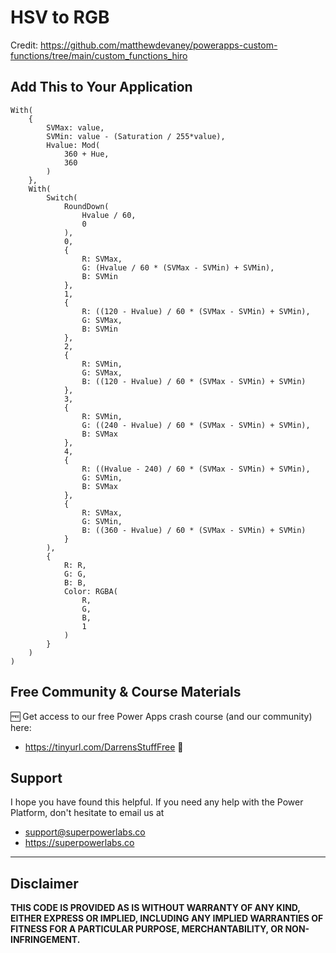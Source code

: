 # HSV to RGB

Credit: https://github.com/matthewdevaney/powerapps-custom-functions/tree/main/custom_functions_hiro

## Add This to Your Application

```PowerFx
With(
    {
        SVMax: value,
        SVMin: value - (Saturation / 255*value),
        Hvalue: Mod(
            360 + Hue,
            360
        )
    },
    With(
        Switch(
            RoundDown(
                Hvalue / 60,
                0
            ),
            0,
            {
                R: SVMax,
                G: (Hvalue / 60 * (SVMax - SVMin) + SVMin),
                B: SVMin
            },
            1,
            {
                R: ((120 - Hvalue) / 60 * (SVMax - SVMin) + SVMin),
                G: SVMax,
                B: SVMin
            },
            2,
            {
                R: SVMin,
                G: SVMax,
                B: ((120 - Hvalue) / 60 * (SVMax - SVMin) + SVMin)
            },
            3,
            {
                R: SVMin,
                G: ((240 - Hvalue) / 60 * (SVMax - SVMin) + SVMin),
                B: SVMax
            },
            4,
            {
                R: ((Hvalue - 240) / 60 * (SVMax - SVMin) + SVMin),
                G: SVMin,
                B: SVMax
            },
            {
                R: SVMax,
                G: SVMin,
                B: ((360 - Hvalue) / 60 * (SVMax - SVMin) + SVMin)
            }
        ),
        {
            R: R,
            G: G,
            B: B,
            Color: RGBA(
                R,
                G,
                B,
                1
            )
        }
    )
)
```

## Free Community & Course Materials 

🆓 Get access to our free Power Apps crash course (and our community) here: 
- https://tinyurl.com/DarrensStuffFree 🔗

## Support

I hope you have found this helpful. If you need any help with the Power Platform, don't hesitate to email us at 
* [support@superpowerlabs.co](support@superpowerlabs.co)
* https://superpowerlabs.co 

---

## Disclaimer

**THIS CODE IS PROVIDED AS IS WITHOUT WARRANTY OF ANY KIND, EITHER EXPRESS OR IMPLIED, INCLUDING ANY IMPLIED WARRANTIES OF FITNESS FOR A PARTICULAR PURPOSE, MERCHANTABILITY, OR NON-INFRINGEMENT.**
